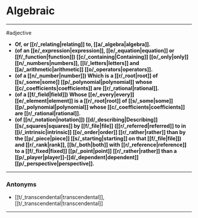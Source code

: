 # Algebraic
---
#adjective
- **Of, or [[r/_relating|relating]] to, [[a/_algebra|algebra]].**
- **(of an [[e/_expression|expression]], [[e/_equation|equation]] or [[f/_function|function]]) [[c/_containing|Containing]] [[o/_only|only]] [[n/_numbers|numbers]], [[l/_letters|letters]] and [[a/_arithmetic|arithmetic]] [[o/_operators|operators]].**
- **(of a [[n/_number|number]]) Which is a [[r/_root|root]] of [[s/_some|some]] [[p/_polynomial|polynomial]] whose [[c/_coefficients|coefficients]] are [[r/_rational|rational]].**
- **(of a [[f/_field|field]]) Whose [[e/_every|every]] [[e/_element|element]] is a [[r/_root|root]] of [[s/_some|some]] [[p/_polynomial|polynomial]] whose [[c/_coefficients|coefficients]] are [[r/_rational|rational]].**
- **(of [[n/_notation|notation]]) [[d/_describing|Describing]] [[s/_squares|squares]] by [[f/_file|file]] ([[r/_referred|referred]] to in [[i/_intrinsic|intrinsic]] [[o/_order|order]] [[r/_rather|rather]] than by the [[p/_piece|piece]] [[s/_starting|starting]] on that [[f/_file|file]]) and [[r/_rank|rank]], [[b/_both|both]] with [[r/_reference|reference]] to a [[f/_fixed|fixed]] [[p/_point|point]] [[r/_rather|rather]] than a [[p/_player|player]]-[[d/_dependent|dependent]] [[p/_perspective|perspective]].**
---
### Antonyms
- [[t/_transcendental|transcendental]], [[t/_transcendental|transcendental]]
---
